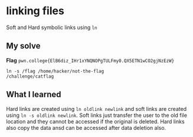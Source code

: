 # linking files

Soft and Hard symbolic links using `ln`

## My solve
**Flag** `pwn.college{ElB6diz_IHr1xYNQNOPgTULFmy0.QX5ETN1wCO2gjNzEzW}`

```
ln -s /flag /home/hacker/not-the-flag
/challenge/catflag
```

## What I learned
Hard links are created using `ln oldlink newlink` and soft links are created using `ln -s oldlink newlink`. Soft links just transfer the user to the old file location and they cannot be accessed if the original is deleted. Hard links also copy the data ansd can be accessed after data deletion also.
